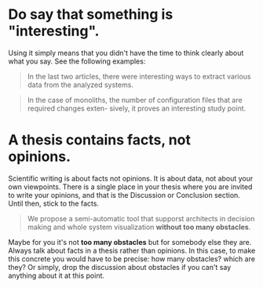 
Do say that something is "interesting". 
===
Using it simply means that you didn't have the time to think clearly about what you say. 
See the following examples: 

  > In the last two articles, there were interesting ways to extract various data from the analyzed systems.

  > In the case of monoliths, the number of configuration files that are required changes exten- sively, it proves an interesting study point. 


A thesis contains facts, not opinions.
====

Scientific writing is about facts not opinions. It is about data, not about your own viewpoints. There is a single place in your thesis where you are invited to write your opinions, and that is the Discussion or Conclusion section. Until then, stick to the facts. 

  > We propose a semi-automatic tool that supporst architects in decision making and whole system visualization **without too many obstacles**.

Maybe for you it's not **too many obstacles** but for somebody else they are. Always talk about facts in a thesis rather than opinions. In this case, to make this concrete you would have to be precise: how many obstacles? which are they? Or simply, drop the discussion about obstacles if you can't say anything about it at this point. 


